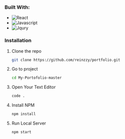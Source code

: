 ### Built With:
* ![React](https://img.shields.io/badge/ReactJS-blue?style=for-the-badge&logo=React&logoColor=white)
* ![Javascript](https://img.shields.io/badge/Javascript-yellow?style=for-the-badge&logo=javascript&logoColor=white)
* ![Jqury](https://img.shields.io/badge/Jqury-brown?style=for-the-badge&logo=jquery&logoColor=white)



<!-- GETTING STARTED -->
### Installation

1. Clone the repo
   ```sh
   git clone https://github.com/reinzzy/portfolio.git
   ```
2. Go to project
   ```sh
   cd My-Portofolio-master
   ```
3. Open Your Text Editor
   ```sh
   code . 
   ```
4. Install NPM
   ```sh
   npm install
   ```
5. Run Local Server
   ```sh
   npm start
   ```